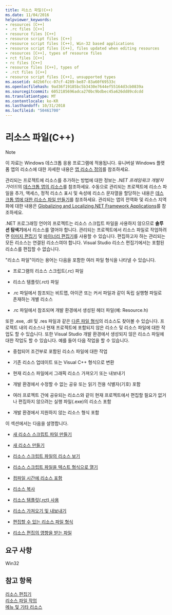 ```yaml
---
title: 리소스 파일(C++)
ms.date: 11/04/2016
helpviewer_keywords:
- resources [C++]
- .rc files [C++]
- resource files [C++]
- resource script files [C++]
- resource script files [C++], Win-32 based applications
- resource script files [C++], files updated when editing resources
- resources [C++], types of resource files
- rct files [C++]
- rc files [C++]
- resource files [C++], types of
- .rct files [C++]
- resource script files [C++], unsupported types
ms.assetid: 4d2b6fcc-07cf-4289-be87-83a60f69533c
ms.openlocfilehash: 9ad36f19185bc5b3430e7644ef55164d3cb0839a
ms.sourcegitcommit: 6052185696adca270bc9bdbec45a626dd89cdcdd
ms.translationtype: MT
ms.contentlocale: ko-KR
ms.lasthandoff: 10/31/2018
ms.locfileid: "50461700"
---
```

# <a name="resource-files-c"></a>리소스 파일(C++)

> [!NOTE]
> 이 자료는 Windows 데스크톱 응용 프로그램에 적용됩니다. 유니버설 Windows 플랫폼 앱의 리소스에 대한 자세한 내용은 [앱 리소스 정의](/windows/uwp/app-resources/)를 참조하세요.
>
> 관리되는 프로젝트에 리소스를 추가하는 방법에 대한 정보는 *.NET 프레임워크 개발자 가이드*의 [데스크톱 앱의 리소스](/dotnet/framework/resources/index)를 참조하세요. 수동으로 관리되는 프로젝트에 리소스 파일을 추가, 액세스, 정적 리소스 표시 및 속성에 리소스 문자열을 할당하는 내용은 [데스크톱 앱에 대한 리소스 파일 만들기](/dotnet/framework/resources/creating-resource-files-for-desktop-apps)를 참조하세요. 관리되는 앱의 전역화 및 리소스 지역화에 대한 내용은 [Globalizing and Localizing.NET Framework Applications](/dotnet/standard/globalization-localization/index)를 참조하세요.
>
> .NET 프로그래밍 언어의 프로젝트는 리소스 스크립트 파일을 사용하지 않으므로 **솔루션 탐색기**에서 리소스를 열어야 합니다. 관리되는 프로젝트에서 리소스 파일로 작업하려면 [이미지 편집기](../windows/image-editor-for-icons.md) 및 [바이너리 편집기](binary-editor.md)를 사용할 수 있습니다. 편집하고자 하는 관리되는 모든 리소스는 연결된 리소스여야 합니다. Visual Studio 리소스 편집기에서는 포함된 리소스를 편집할 수 없습니다.

"리소스 파일"이라는 용어는 다음을 포함한 여러 파일 형식을 나타낼 수 있습니다.

- 프로그램의 리소스 스크립트(.rc) 파일

- 리소스 템플릿(.rct) 파일

- .rc 파일에서 참조되는 비트맵, 아이콘 또는 커서 파일과 같이 독립 실행형 파일로 존재하는 개별 리소스

- .rc 파일에서 참조되며 개발 환경에서 생성된 헤더 파일(예: Resource.h)

또한 .exe, .dll 및 .res 파일과 같은 [다른 파일 형식](../windows/editable-file-types-for-resources.md)의 리소스도 찾아볼 수 있습니다. 프로젝트 내의 리소스나 현재 프로젝트에 포함되지 않은 리소스 및 리소스 파일에 대한 작업도 할 수 있습니다. 또한 Visual Studio 개발 환경에서 생성되지 않은 리소스 파일에 대한 작업도 할 수 있습니다. 예를 들어 다음 작업을 할 수 있습니다.

- 중첩되어 조건부로 포함된 리소스 파일에 대한 작업

- 기존 리소스 업데이트 또는 Visual C++ 형식으로 변환

- 현재 리소스 파일에서 그래픽 리소스 가져오기 또는 내보내기

- 개발 환경에서 수정할 수 없는 공유 또는 읽기 전용 식별자(기호) 포함

- 여러 프로젝트 간에 공유되는 리소스와 같이 현재 프로젝트에서 편집할 필요가 없거나 편집하지 않으려는 실행 파일(.exe)의 리소스 포함

- 개발 환경에서 지원하지 않는 리소스 형식 포함

이 섹션에서는 다음을 설명합니다.

- [새 리소스 스크립트 파일 만들기](../windows/how-to-create-a-resource-script-file.md)

- [새 리소스 만들기](../windows/how-to-create-a-resource.md)

- [리소스 스크립트 파일의 리소스 보기](../windows/how-to-open-a-resource-script-file-outside-of-a-project-standalone.md)

- [리소스 스크립트 파일을 텍스트 형식으로 열기](../windows/how-to-open-a-resource-script-file-in-text-format.md)

- [컴파일 시간에 리소스 포함](../windows/how-to-include-resources-at-compile-time.md)

- [리소스 복사](../windows/how-to-copy-resources.md)

- [리소스 템플릿(.rct) 사용](../windows/how-to-use-resource-templates.md)

- [리소스 가져오기 및 내보내기](../windows/how-to-import-and-export-resources.md)

- [편집할 수 있는 리소스 파일 형식](../windows/editable-file-types-for-resources.md)

- [리소스 편집의 영향을 받는 파일](../windows/files-affected-by-resource-editing.md)

## <a name="requirements"></a>요구 사항

Win32

## <a name="see-also"></a>참고 항목

[리소스 편집기](../windows/resource-editors.md)<br/>
[리소스 파일 작업](../windows/working-with-resource-files.md)<br/>
[메뉴 및 기타 리소스](https://msdn.microsoft.com/library/windows/desktop/ms632583.aspx)